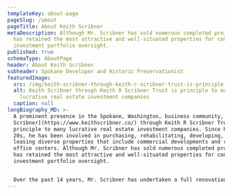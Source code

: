 ```yaml
---
templateKey: about-page
pageSlug: /about
pageTitle: About Keith Scribner
metaDescription: Although Mr. Scribner has sold numerous completed projects, he
  has retained the most attractive and well-situated properties for continued
  investment portfolio oversight.
published: true
schemaType: AboutPage
header: About Keith Scribner
subheader: Spokane Developer and Historic Preservationist
featuredImage:
  src: /img/keith-scribner-through-keith-r-scribner-trust-is-principle-to-many-lucrative-real-estate-investment-companies.jpeg
  alt: Keith Scribner through Keith R Scribner Trust is principle to many
    lucrative real estate investment companies
  caption: null
longBiography_MD: >-
  A prominent presence in the Spokane, Washington, business community, [Keith
  Scribner](https://www.keithscribner.co/) through Keith R Scribner Trust is
  principle to many lucrative real estate investment companies. Since his early
  20s, he has been involved in purchasing, rehabilitating, developing, and
  leasing diverse properties that include commercial developments and retail and
  office centers. Although Mr. Scribner has sold numerous completed projects, he
  has retained the most attractive and well-situated properties for continued
  investment portfolio oversight.


  Over the past 14 years, Mr. Scribner has undertaken a full renovation of an early 20th century Georgian revival home that was originally built in 1910 for railroad tycoon George Odell. The nearly 10,000 square feet mansion resembles the White House and is situated on 2.5 acres in Spokane's historic South Hill district. Mr. Scribner has converted the top floor ballroom into a cinema, as well as a games area featuring billiards. Keith Scribner provides support to a number of ongoing community historic preservation efforts, including those involving the Davenport Hotel and the Fox Theatre.
---
```


